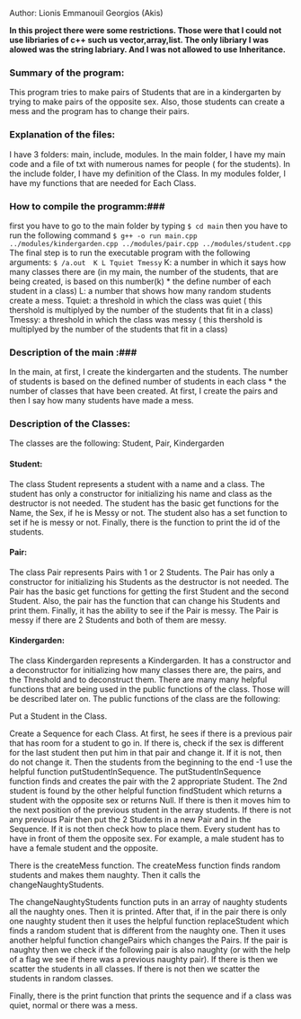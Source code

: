 Author: Lionis Emmanouil Georgios (Akis)

**In this project there were some restrictions. Those were that I could not use libriaries of c++ such us vector,array,list. The only libriary I was alowed was the string labriary. And I was not allowed to use Inheritance.**

### Summary of the program: ###

  This program tries to make pairs of Students that are in a kindergarten by trying to make pairs of the opposite sex. Also, those students can create a mess and the program has to change their pairs.
  
### Explanation of the files: ###
   I have 3 folders: main, include, modules.
   In the main folder, I have my main code and a file of txt with numerous names for people ( for the students).
   In the include folder, I have my definition of the Class.
   In my modules folder, I have my functions that are needed for Each Class.

### How to compile  the programm:###
   first you have to go to the main folder by typing `$ cd main`
   then you have to run the following command  `$ g++ -o run main.cpp ../modules/kindergarden.cpp ../modules/pair.cpp ../modules/student.cpp    `
   The final step is to run the executable program with the following arguments: `$ /a.out  K L Tquiet Tmessy`
   K: a number in which it says how many classes there are (in my main, the number of the students, that are being created, is based on this number(k) * the define number of each student in a class)
   L:  a number that shows how many random students create a mess.
   Tquiet: a threshold in which the class was quiet ( this thershold is multiplyed by the number of the students that fit in a class)
   Tmessy:  a threshold in which the class was messy ( this thershold is multiplyed by the number of the students that fit in a class)

### Description of the main :###
   In the main, at first, I create the kindergarten and the students. The number of students is based on the defined number of students in each class * the number of classes that have been created. At first, I create the pairs and then I say how many students have made a mess.
   
### Description of the Classes: ###
   The classes are the following:
   Student, Pair, Kindergarden

  #### Student: ####
   The class Student represents a student with a name and a class. The student has only a constructor for initializing his name and class as the destructor is not needed. The student has the basic get functions for the Name, the Sex, if he is Messy or not. The student also has a set function to set if he is messy or not. Finally, there is the function to print the id of the students. 
    
  #### Pair: ####
   The class Pair represents Pairs with 1 or 2 Students. The Pair has only a constructor for initializing his Students as the destructor is not needed. The Pair has the basic get functions for getting the first Student and the second Student. Also, the pair has the function that can change his Students and print them. Finally, it has the ability to see if the Pair is messy. The Pair is messy if there are 2 Students and both of them are messy.
    
  #### Kindergarden: ####
   The class Kindergarden represents a Kindergarden. It has a constructor and a deconstructor for initializing how many classes there are, the pairs, and the Threshold and to deconstruct them. There are many many helpful functions that are being used in the public functions of the class. Those will be described later on. The public functions of the class are the following:
        
   Put a Student in the Class.
  
   Create a Sequence for each Class. At first, he sees if there is a previous pair that has room for a student to go in. If there is, check if the sex is different for the last student then put him in that pair and change it. If it is not, then do not change it. Then the students from the beginning to the end -1 use the helpful function putStudentInSequence. The putStudentInSequence function finds and creates the pair with the 2 appropriate Student. The 2nd student is found by the other helpful function findStudent which returns a student with the opposite sex or returns Null. If there is then it moves him to the next position of the previous student in the array students. If there is not any previous Pair then put the 2 Students in a new Pair and in the Sequence. If it is not then check how to place them. Every student has to have in front of them the opposite sex. For example, a male student has to have a female student and the opposite.   
        
   There is the createMess function. The createMess function finds random students and makes them naughty. Then it calls the changeNaughtyStudents.
        
   The changeNaughtyStudents function puts in an array of naughty students all the naughty ones. Then it is printed. After that, if in the pair there is only one naughty student then it uses the helpful function replaceStudent which finds a random student that is different from the naughty one. Then it uses another helpful function changePairs which changes the Pairs. If the pair is naughty then we check if the following pair is also naughty (or with the help of a flag we see if there was a previous naughty pair). If there is then we scatter the students in all classes. If there is not then we scatter the students in random classes.
   
   Finally, there is the print function that prints the sequence and if a class was quiet, normal or there was a mess.

